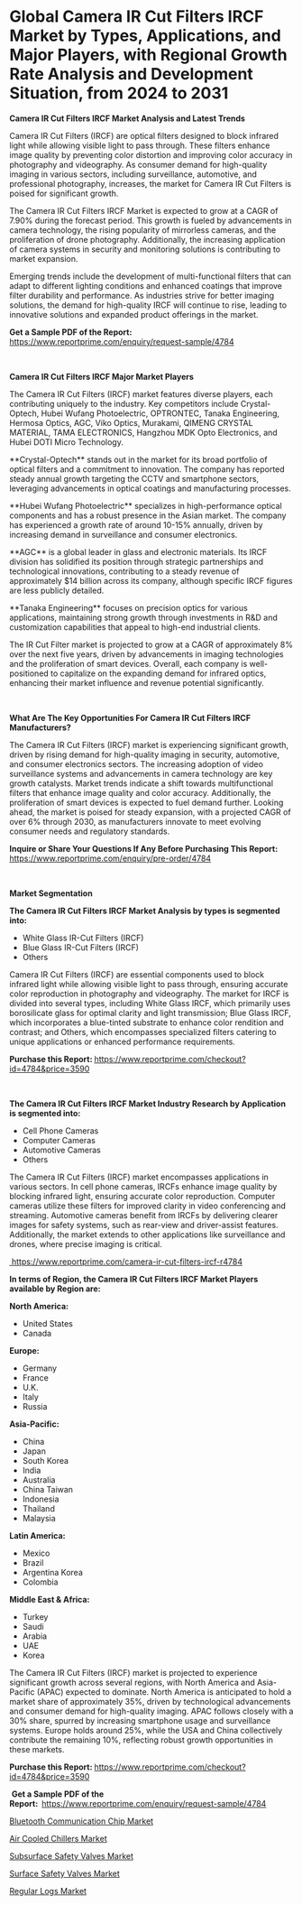 <p><h1>Global Camera IR Cut Filters IRCF Market by Types, Applications, and Major Players, with Regional Growth Rate Analysis and Development Situation, from 2024 to 2031</h1></p><p><strong>Camera IR Cut Filters IRCF Market Analysis and Latest Trends</strong></p>
<p><p>Camera IR Cut Filters (IRCF) are optical filters designed to block infrared light while allowing visible light to pass through. These filters enhance image quality by preventing color distortion and improving color accuracy in photography and videography. As consumer demand for high-quality imaging in various sectors, including surveillance, automotive, and professional photography, increases, the market for Camera IR Cut Filters is poised for significant growth.</p><p>The Camera IR Cut Filters IRCF Market is expected to grow at a CAGR of 7.90% during the forecast period. This growth is fueled by advancements in camera technology, the rising popularity of mirrorless cameras, and the proliferation of drone photography. Additionally, the increasing application of camera systems in security and monitoring solutions is contributing to market expansion. </p><p>Emerging trends include the development of multi-functional filters that can adapt to different lighting conditions and enhanced coatings that improve filter durability and performance. As industries strive for better imaging solutions, the demand for high-quality IRCF will continue to rise, leading to innovative solutions and expanded product offerings in the market.</p></p>
<p><strong>Get a Sample PDF of the Report:&nbsp;</strong> <a href="https://www.reportprime.com/enquiry/request-sample/4784">https://www.reportprime.com/enquiry/request-sample/4784</a></p>
<p>&nbsp;</p>
<p><strong>Camera IR Cut Filters IRCF Major Market Players</strong></p>
<p><p>The Camera IR Cut Filters (IRCF) market features diverse players, each contributing uniquely to the industry. Key competitors include Crystal-Optech, Hubei Wufang Photoelectric, OPTRONTEC, Tanaka Engineering, Hermosa Optics, AGC, Viko Optics, Murakami, QIMENG CRYSTAL MATERIAL, TAMA ELECTRONICS, Hangzhou MDK Opto Electronics, and Hubei DOTI Micro Technology.</p><p>**Crystal-Optech** stands out in the market for its broad portfolio of optical filters and a commitment to innovation. The company has reported steady annual growth targeting the CCTV and smartphone sectors, leveraging advancements in optical coatings and manufacturing processes.</p><p>**Hubei Wufang Photoelectric** specializes in high-performance optical components and has a robust presence in the Asian market. The company has experienced a growth rate of around 10-15% annually, driven by increasing demand in surveillance and consumer electronics.</p><p>**AGC** is a global leader in glass and electronic materials. Its IRCF division has solidified its position through strategic partnerships and technological innovations, contributing to a steady revenue of approximately $14 billion across its company, although specific IRCF figures are less publicly detailed.</p><p>**Tanaka Engineering** focuses on precision optics for various applications, maintaining strong growth through investments in R&D and customization capabilities that appeal to high-end industrial clients.</p><p>The IR Cut Filter market is projected to grow at a CAGR of approximately 8% over the next five years, driven by advancements in imaging technologies and the proliferation of smart devices. Overall, each company is well-positioned to capitalize on the expanding demand for infrared optics, enhancing their market influence and revenue potential significantly.</p></p>
<p>&nbsp;</p>
<p><strong>What Are The Key Opportunities For Camera IR Cut Filters IRCF Manufacturers?</strong></p>
<p><p>The Camera IR Cut Filters (IRCF) market is experiencing significant growth, driven by rising demand for high-quality imaging in security, automotive, and consumer electronics sectors. The increasing adoption of video surveillance systems and advancements in camera technology are key growth catalysts. Market trends indicate a shift towards multifunctional filters that enhance image quality and color accuracy. Additionally, the proliferation of smart devices is expected to fuel demand further. Looking ahead, the market is poised for steady expansion, with a projected CAGR of over 6% through 2030, as manufacturers innovate to meet evolving consumer needs and regulatory standards.</p></p>
<p><strong>Inquire or Share Your Questions If Any Before Purchasing This Report:</strong> <a href="https://www.reportprime.com/enquiry/pre-order/4784">https://www.reportprime.com/enquiry/pre-order/4784</a></p>
<p>&nbsp;</p>
<p><strong>Market Segmentation</strong></p>
<p><strong>The Camera IR Cut Filters IRCF Market Analysis by types is segmented into:</strong></p>
<p><ul><li>White Glass IR-Cut Filters (IRCF)</li><li>Blue Glass IR-Cut Filters (IRCF)</li><li>Others</li></ul></p>
<p><p>Camera IR Cut Filters (IRCF) are essential components used to block infrared light while allowing visible light to pass through, ensuring accurate color reproduction in photography and videography. The market for IRCF is divided into several types, including White Glass IRCF, which primarily uses borosilicate glass for optimal clarity and light transmission; Blue Glass IRCF, which incorporates a blue-tinted substrate to enhance color rendition and contrast; and Others, which encompasses specialized filters catering to unique applications or enhanced performance requirements.</p></p>
<p><strong>Purchase this Report:&nbsp;</strong><a href="https://www.reportprime.com/checkout?id=4784&price=3590">https://www.reportprime.com/checkout?id=4784&price=3590</a></p>
<p>&nbsp;</p>
<p><strong>The Camera IR Cut Filters IRCF Market Industry Research by Application is segmented into:</strong></p>
<p><ul><li>Cell Phone Cameras</li><li>Computer Cameras</li><li>Automotive Cameras</li><li>Others</li></ul></p>
<p><p>The Camera IR Cut Filters (IRCF) market encompasses applications in various sectors. In cell phone cameras, IRCFs enhance image quality by blocking infrared light, ensuring accurate color reproduction. Computer cameras utilize these filters for improved clarity in video conferencing and streaming. Automotive cameras benefit from IRCFs by delivering clearer images for safety systems, such as rear-view and driver-assist features. Additionally, the market extends to other applications like surveillance and drones, where precise imaging is critical.</p></p>
<p><a href="https://www.reportprime.com/camera-ir-cut-filters-ircf-r4784">&nbsp;https://www.reportprime.com/camera-ir-cut-filters-ircf-r4784</a></p>
<p><strong>In terms of Region, the Camera IR Cut Filters IRCF Market Players available by Region are:</strong></p>
<p>
    <p> <strong> North America: </strong>
        <ul>
            <li>United States</li>
            <li>Canada</li>
        </ul>
        </p> 
    <p> <strong> Europe: </strong>
        <ul>
            <li>Germany</li>
            <li>France</li>
            <li>U.K.</li>
            <li>Italy</li>
            <li>Russia</li>
        </ul>
        </p> 
    <p> <strong> Asia-Pacific: </strong>
        <ul>
            <li>China</li>
            <li>Japan</li>
            <li>South Korea</li>
            <li>India</li>
            <li>Australia</li>
            <li>China Taiwan</li>
            <li>Indonesia</li>
            <li>Thailand</li>
            <li>Malaysia</li>
        </ul>
        </p> 
    <p> <strong> Latin America: </strong>
        <ul>
            <li>Mexico</li>
            <li>Brazil</li>
            <li>Argentina Korea</li>
            <li>Colombia</li>
        </ul>
        </p> 
    <p> <strong> Middle East & Africa: </strong>
        <ul>
            <li>Turkey</li>
            <li>Saudi</li>
            <li>Arabia</li>
            <li>UAE</li>
            <li>Korea</li>
        </ul>
    </p>
    </p>
<p><p>The Camera IR Cut Filters (IRCF) market is projected to experience significant growth across several regions, with North America and Asia-Pacific (APAC) expected to dominate. North America is anticipated to hold a market share of approximately 35%, driven by technological advancements and consumer demand for high-quality imaging. APAC follows closely with a 30% share, spurred by increasing smartphone usage and surveillance systems. Europe holds around 25%, while the USA and China collectively contribute the remaining 10%, reflecting robust growth opportunities in these markets.</p></p>
<p><strong>Purchase this Report: </strong><a href="https://www.reportprime.com/checkout?id=4784&price=3590">https://www.reportprime.com/checkout?id=4784&price=3590</a></p>
<p>&nbsp;<strong>Get a Sample PDF of the Report:&nbsp;&nbsp;</strong><a href="https://www.reportprime.com/enquiry/request-sample/4784">https://www.reportprime.com/enquiry/request-sample/4784</a></p>
<p><strong></strong></p>
<p><p><a href="https://github.com/MarlinNader2023/Market-Research-Report-List-1/blob/main/bluetooth-communication-chip-market.md">Bluetooth Communication Chip Market</a></p><p><a href="https://issuu.com/reportprime-2/docs/air-cooled-chillers-market-size-203_807029e8fe96f7">Air Cooled Chillers Market</a></p><p><a href="https://www.linkedin.com/pulse/global-subsurface-safety-valves-industry-types-applications-market-jiddc?trackingId=ljLRZUR0QXKf%2FNH2mnPEAg%3D%3D">Subsurface Safety Valves Market</a></p><p><a href="https://www.linkedin.com/pulse/market-leaders-laggards-global-surface-safety-valves-trends-forecast-8gagc?trackingId=S7T6q%2FN0ShewcCbEwsmgBw%3D%3D">Surface Safety Valves Market</a></p><p><a href="https://issuu.com/reportprime-2/docs/regular-logs-market-size-2030.pptx_6c9596fa4d443f">Regular Logs Market</a></p></p>